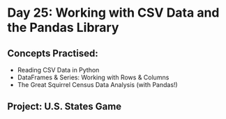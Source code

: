 # Day 25: Working with CSV Data and the Pandas Library

## Concepts Practised:

- Reading CSV Data in Python
- DataFrames & Series: Working with Rows & Columns
- The Great Squirrel Census Data Analysis (with Pandas!)

## Project: U.S. States Game